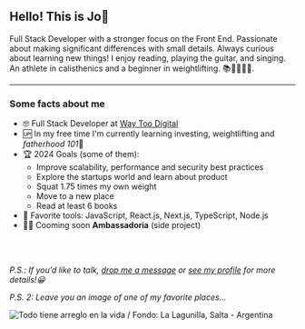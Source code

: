 ## Hello! This is Jo👋

Full Stack Developer with a stronger focus on the Front End. Passionate about making significant differences with small details. Always curious about learning new things! I enjoy reading, playing the guitar, and singing. An athlete in calisthenics and a beginner in weightlifting. 📚🤸🏻🏋🏻️.

---

### Some facts about me

- 🤓 Full Stack Developer at [Way Too Digital](https://www.linkedin.com/company/way-too-digital/)
- 🆙 In my free time I'm currently learning investing, weightlifting and *fatherhood 101*🤣
- 🏆 2024 Goals (some of them):
  - Improve scalability, performance and security best practices
  - Explore the startups world and learn about product
  - Squat 1.75 times my own weight
  - Move to a new place
  - Read at least 6 books
- 🔎 Favorite tools: JavaScript, React.js, Next.js, TypeScript, Node.js
- 🙌🏻 Cooming soon **Ambassadoria** (side project)

<br />
<br />

<!-- ### Stats

<a href="http://www.github.com/josuegoyret"><img src="https://github-readme-stats.vercel.app/api?username=josuegoyret&show_icons=true&hide=&count_private=true&title_color=0891b2&text_color=ffffff&icon_color=0891b2&bg_color=1c1917&hide_border=true&show_icons=true" alt="josuegoyret's GitHub stats" /></a>

<a href="http://www.github.com/josuegoyret"><img src="https://github-readme-streak-stats.herokuapp.com/?user=josuegoyret&stroke=ffffff&background=1c1917&ring=0891b2&fire=0891b2&currStreakNum=ffffff&currStreakLabel=0891b2&sideNums=ffffff&sideLabels=ffffff&dates=ffffff&hide_border=true" /></a> -->

_P.S.: If you’d like to talk, [drop me a message](mailto:josuegoyret@gmail.com) or [see my profile](https://www.linkedin.com/in/josuegoyret/) for more details!😀_

_P.S. 2: Leave you an image of one of my favorite places..._

![Todo tiene arreglo en la vida / Fondo: La Lagunilla, Salta - Argentina](https://res.cloudinary.com/daau4qgbu/image/upload/v1624896504/banner_frase_SJM_tama%C3%B1o_linkedin_s4wnel.gif)

<!---
josuegoyret/josuegoyret is a ✨ special ✨ repository because its `README.md` (this file) appears on your GitHub profile.
You can click the Preview link to take a look at your changes.
--->
